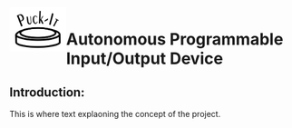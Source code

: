 <picture>
  <source media="(prefers-color-scheme: dark)" srcset="/2D/Puck-It_Logo_lt.svg">
  <source media="(prefers-color-scheme: light)" srcset="/2D/Puck-It_Logo_dk.svg">
  <img  alt="Puck-It Logo" title="Puck-It Logo" id="logo" style="float:left" width="100" src="/2D/Puck-It_Logo_dk.svg">
</picture>

<!-- <img src="/2D/Puck-It_Logo_lt.svg" alt="Puck-It Logo" title="Puck-It Logo" id="logo" style="float:left" width="100" /> -->

# Autonomous Programmable Input/Output Device

## Introduction:
This is where text explaoning the concept of the project.
